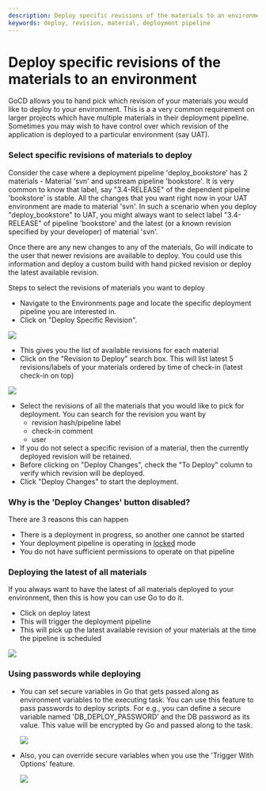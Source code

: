 ```yaml
---
description: Deploy specific revisions of the materials to an environment using GoCD
keywords: deploy, revision, material, deployment pipeline
---
```



# Deploy specific revisions of the materials to an environment

GoCD allows you to hand pick which revision of your materials you would like to deploy to your environment. This is a a very common requirement on larger projects which have multiple materials in their deployment pipeline. Sometimes you may wish to have control over which revision of the application is deployed to a particular environment (say UAT).

### Select specific revisions of materials to deploy

Consider the case where a deployment pipeline 'deploy\_bookstore' has 2 materials - Material 'svn' and upstream pipeline 'bookstore'. It is very common to know that label, say "3.4-RELEASE" of the dependent pipeline 'bookstore' is stable. All the changes that you want right now in your UAT environment are made to material 'svn'. In such a scenario when you deploy "deploy\_bookstore" to UAT, you might always want to select label "3.4-RELEASE" of pipeline 'bookstore' and the latest (or a known revision specified by your developer) of material 'svn'.

Once there are any new changes to any of the materials, Go will indicate to the user that newer revisions are available to deploy. You could use this information and deploy a custom build with hand picked revision or deploy the latest available revision.

Steps to select the revisions of materials you want to deploy

-   Navigate to the Environments page and locate the specific deployment pipeline you are interested in.
-   Click on "Deploy Specific Revision".

![](../images/new_revisions.png)

-   This gives you the list of available revisions for each material
-   Click on the "Revision to Deploy" search box. This will list latest 5 revisions/labels of your materials ordered by time of check-in (latest check-in on top)

![](../images/see_all_materials.png)

-   Select the revisions of all the materials that you would like to pick for deployment. You can search for the revision you want by
    -   revision hash/pipeline label
    -   check-in comment
    -   user
-   If you do not select a specific revision of a material, then the currently deployed revision will be retained.
-   Before clicking on "Deploy Changes", check the "To Deploy" column to verify which revision will be deployed.
-   Click "Deploy Changes" to start the deployment.

### Why is the 'Deploy Changes' button disabled?

There are 3 reasons this can happen

-   There is a deployment in progress, so another one cannot be started
-   Your deployment pipeline is operating in [locked](../configuration/admin_lock_pipelines.html) mode
-   You do not have sufficient permissions to operate on that pipeline

### Deploying the latest of all materials

If you always want to have the latest of all materials deployed to your environment, then this is how you can use Go to do it.

-   Click on deploy latest
-   This will trigger the deployment pipeline
-   This will pick up the latest available revision of your materials at
    the time the pipeline is scheduled

![](../images/deploy_latest.png)

### Using passwords while deploying

-   You can set secure variables in Go that gets passed along as environment variables to the executing task. You can use this feature to pass passwords to deploy scripts. For e.g., you can define a secure variable named 'DB\_DEPLOY\_PASSWORD' and the DB password as its value. This value will be encrypted by Go and passed along to the task.

    ![](../images/secure_variables_admin.png)

-   Also, you can override secure variables when you use the 'Trigger With Options' feature.

    ![](../images/secure_variables_trigger.png)
